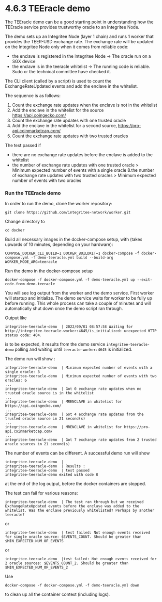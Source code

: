 # 4.6.3 TEEracle demo

The TEEracle demo can be a good starting point in understanding how the TEEracle service provides trustworthy oracle to an Integritee Node. 

The demo sets up an Integritee Node (layer 1 chain) and runs 1 worker that provides the TEER-USD exchange rate. The exchange rate will be updated on the Integritee Node only when it comes from reliable code:
- the enclave is registered in the Integritee Node -> The oracle run on a SGX device
- the enclave is in the teeracle whitelist -> The running code is reliable. Sudo or the technical committee have checked it.

The CLI client (called by a script) is used to count the ExchangeRateUpdated events and add the enclave in the whitelist.

The sequence is as follows:

1. Count the exchange rate updates when the enclave is not in the whitelist
2. Add the enclave in the whitelist for the source https://api.coingecko.com/
3. Count the exchange rate updates with one trusted oracle
4. Add the enclave in the whitelist for a second source, https://pro-api.coinmarketcap.com/
5. Count the exchange rate updates with two trusted oracles

The test passed  if   
* there are no exchange rate updates before the enclave is added to the whitelist 
* the number of exchange rate updates with one trusted oracle > Minimum expected number of events with a single oracle
8.the number of exchange rate updates with two trusted oracles > Minimum expected number of events with two oracles 


### Run the TEEracle demo
In order to run the demo, clone the worker repository:

```
git clone https://github.com/integritee-network/worker.git
```

Change directory to

```
cd docker
```

Build all necessary images in the docker-compose setup, with (takes upwards of 10 minutes, depending on your hardware):

```
COMPOSE_DOCKER_CLI_BUILD=1 DOCKER_BUILDKIT=1 docker-compose -f docker-compose.yml -f demo-teeracle.yml build --build-arg WORKER_MODE_ARG=teeracle
```

Run the demo in the docker-compose setup

```
docker-compose -f docker-compose.yml -f demo-teeracle.yml up --exit-code-from demo-teeracle
```

You will see log output from the worker and the demo service. First worker will startup and initialize. The demo service waits for worker to be fully up before running. This whole process can take a couple of minutes and will automatically shut down once the demo script ran through.

Output like

```
integritee-teeracle-demo  | 2022/09/01 08:57:58 Waiting for http://integritee-teeracle-worker:4645/is_initialized: unexpected HTTP status code: 404.
```

is to be expected, it results from the demo service `integritee-teeracle-demo` polling and waiting until `teeracle-worker:4645` is initialized.

The demo run will show :

```
integritee-teeracle-demo  | Minimum expected number of events with a single oracle: 3
integritee-teeracle-demo  | Minimum expected number of events with two oracles: 6
...
integritee-teeracle-demo  | Got 0 exchange rate updates when no trusted oracle source is in the whitelist
...
integritee-teeracle-demo  | MRENCLAVE in whitelist for https://api.coingecko.com/
...
integritee-teeracle-demo  | Got 4 exchange rate updates from the trusted oracle source in 21 second(s)
...
integritee-teeracle-demo  | MRENCLAVE in whitelist for https://pro-api.coinmarketcap.com/
...
integritee-teeracle-demo  | Got 7 exchange rate updates from 2 trusted oracle sources in 21 second(s)

```

The number of events can be different. A successful demo run will show 

```
integritee-teeracle-demo  | 
integritee-teeracle-demo  | Results :
integritee-teeracle-demo  | test passed
integritee-teeracle-demo exited with code 0
```

at the end of the log output, before the docker containers are stopped.

The test can fail for various reasons:

```
integritee-teeracle-demo  | The test ran through but we received ExchangeRateUpdated events before the enclave was added to the whitelist. Was the enclave previously whitelisted? Perhaps by another teeracle?
```
or 

```
integritee-teeracle-demo  | test failed: Not enough events received for single oracle source: $EVENTS_COUNT. Should be greater than $MIN_EXPECTED_NUM_OF_EVENTS
```
or

```
integritee-teeracle-demo  |test failed: Not enough events received for 2 oracle sources: $EVENTS_COUNT_2. Should be greater than $MIN_EXPECTED_NUM_OF_EVENTS_2
```

Use

```
docker-compose -f docker-compose.yml -f demo-teeracle.yml down
```

to clean up all the container context (including logs).

